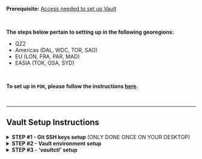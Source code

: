 **Prerequisite:** [Access needed to set up Vault](https://github.ibm.com/gensec/OperatorVault-Wiki/wiki/Access-Needed-for-CSRE-(Vault-Access))

<br>

<b>The steps below pertain to setting up in the following georegions:</b><br>
* QZ2 
* Americas (DAL, WDC, TOR, SAO)
* EU (LON, FRA, PAR, MAD)
* EASIA (TOK, OSA, SYD)

<br>

<b>To set up in `POK`, please follow the instructions [here](https://github.ibm.com/gensec/OperatorVault-Wiki/wiki/POK-Vault-Setup).</b>

<br>

---

## Vault Setup Instructions


<details>
<summary><b>STEP #1 - Git SSH keys setup</b> (ONLY DONE ONCE ON YOUR DESKTOP)</summary>

<i>Create and upload your Git SSH keys, but skip this step if you already have a SSH key configured for use with Git</i>.
<br>

&nbsp;&nbsp;&nbsp;&nbsp;**1. From your local machine, generate a ssh key to use with Git**
```ruby
mkdir ~/.ssh || cd ~/.ssh 
ssh-keygen -t ed25519 -C github -f github
```
&nbsp;&nbsp;&nbsp;&nbsp;**2. Change the permissions**
```ruby
chmod 0600 github*
ls -ltra (verify the permissions)
```
&nbsp;&nbsp;&nbsp;&nbsp;**3. Upload SSH key to Github**  
&nbsp;&nbsp;&nbsp;&nbsp;&nbsp;&nbsp;&nbsp;&nbsp;From the [Github web interface](https://github.ibm.com/), go to ```Settings``` &rarr; ```SSH and GPG Keys``` &rarr; ```New SSH Key``` and paste the contents of <b>github.pub</b> and save it.

</details>




<details>
<summary><b>STEP #2 - Vault environment setup</b></summary>

<i><b>#README#</b><br>
You will run the entirety of 'STEP #2' and 'STEP #3' <u>four times</u> in order to set up Vault in the following georegions: QZ2, Americas, EU, and Easia. You may use the DAL-QZ2 setup example below as a guide when setting up all four georegions; however, click the "To set up other georegions" drop-down button for  clarity on setting up the other georegions. Please note that you must change the "USERNAME" field to your Softlayer Active Directory username accordingly. </i>

<br>

<b>1. <u>From your LOCAL MACHINE</u>:</b><br>
To set up QZ2:<br>
`tsh -l USERNAME --proxy=us-south.pylon.softlayer.local scp ~/.ssh/github* shellngqztwodal1201.softlayer.local:.ssh/`

<details>
<summary><i>To set up other georegions:</i></summary>

For full information on all bastion hosts, see [here](https://github.ibm.com/gensec/OperatorVault-Wiki/wiki/Setup-SSH-to-Access-Vault-Nodes). 

```
* AMERICAS
tsh -l USERNAME --proxy=ca-tor.pylon.softlayer.local scp ~/.ssh/github* shellngtor0401.softlayer.local:.ssh/

* EU
tsh -l USERNAME --proxy=eu-gb.pylon.softlayer.local scp ~/.ssh/github* shellnglon0401.softlayer.local:.ssh/

* EASIA
tsh -l USERNAME --proxy=jp-tok.pylon.softlayer.local scp ~/.ssh/github* shellngtok0401.softlayer.local:.ssh/
```

</details>


<br>


<b>2. <u>Login to the bastion</u>:</b><br>
To set up QZ2:<br>
`tsh -l USERNAME --proxy=us-south.pylon.softlayer.local ssh USERNAME@shellngqztwodal1201.softlayer.local`

<details>
<summary><i>To set up other georegions:</i></summary>

For full information on all bastion hosts, see [here](https://github.ibm.com/gensec/OperatorVault-Wiki/wiki/Setup-SSH-to-Access-Vault-Nodes). 

```
* AMERICAS 
tsh -l USERNAME --proxy=ca-tor.pylon.softlayer.local ssh USERNAME@shellngtor0401.softlayer.local

* EU
tsh -l USERNAME --proxy=eu-gb.pylon.softlayer.local ssh USERNAME@shellnglon0401.softlayer.local

* EASIA
tsh -l USERNAME --proxy=jp-tok.pylon.softlayer.local ssh USERNAME@shellngtok0401.softlayer.local
```

</details>



<br>


<b>3. <u>Log in to desired SSH node you want to set up Vault in and create a new directory <i>.ssh</i></u>:</b><br>
To set up QZ2:<br>
`ssh 10.200.95.45`<br>
`mkdir ~/.ssh`<br>
Exit the node.

<details>
<summary><i>To set up other georegions:</i></summary>

Note: Refer to the [Source of Truth SSH IPs](https://github.ibm.com/gensec/operatorvault/tree/master/docs/ssh/ibm.config.d) for all Vault endpoints.<br>

```
* AMERICAS 
# First, ssh into tor01-vault1
ssh 10.202.111.14 
mkdir ~/.ssh
# tor01 node has no vault connectivity, so we need to set up Vault in the dal10-qz1 node.

Second, ssh into dal10-vault: 
ssh 10.200.95.17
mkdir ~/.ssh
# Exit the node TWICE
# Must return to the TOR bastion


* EU
# lon04-vault
ssh 10.201.47.15
mkdir ~/.ssh
# Exit the node


* EASIA
# tok02-vault1
ssh 10.201.175.14
mkdir ~/.ssh
# Exit the node

```

</details>

<br>

<b>4.<u>From the BASTION to the desired Vault node</u>:</b> <br>
To set up QZ2:<br>
`scp ~/.ssh/github* 10.200.95.45:.ssh/`


<details>
<summary><i>To set up other georegions:</i></summary>

```
* AMERICAS 
# First, secure copy the github keys from TOR04 bastion into tor01 node:
scp ~/.ssh/github* 10.202.111.14:.ssh/

# Second, from TOR04 bastion, ssh into tor01 node: 
ssh 10.202.111.14 
# You should see your transferred github keys in your /home directory

# Lastly, secure copy the github keys from tor01 node into dal10 node: 
scp ~/.ssh/github* 10.200.95.17:.ssh/


* EU
scp ~/.ssh/github* 10.201.47.15:.ssh/


* EASIA
scp ~/.ssh/github* 10.201.175.14:.ssh/

```
</details>

<br>











<b>5. <u>Login to the Vault node</u>:</b><br>
To set up QZ2:<br>
`ssh 10.200.95.45`

<details>
<summary><i>To set up other georegions:</i></summary>

```
* AMERICAS 
ssh 10.200.95.17

* EU
ssh 10.201.47.15

* EASIA
ssh 10.201.175.14

```
</details>

<br>


<b>_** NOTE **_ </b>
> Steps 6 and 7 below should be ran in each georegion node.<br>
> See ssh IPs used in the above steps for reference.

<br>

<b>6. <u>Add the SSH key to the ssh-agent so the following <i>git clone</i> commands succeed</u>:</b> <br>
```
cd ~/.ssh
eval $(ssh-agent) 
ssh-add ~/.ssh/github  
cd
```
<br>

<b>7. <u>Create a file in your home directory and copy/paste the following text there and execute the script:</u></b> <br>
```
vi vault_setup.sh
chmod +x vault_setup.sh
./vault_setup.sh &
```


```
REPO_DIR="${HOME}/go/src/github.ibm.com"
REPOS='gensec/operatorvault gensec/platform-inventory gensec/operatorvault-wiki.wiki cloudlab/platform-inventory'

mkdir "${HOME}/logs" > /dev/null 2>&1

if [[ ! -d "${REPO_DIR}" ]]; then
	echo "Creating ~/go/src/github.ibm.com ..."
	mkdir -p "${REPO_DIR}" > /dev/null 2>&1
fi

pushd "${REPO_DIR}" > /dev/null 2>&1
	for repo in ${REPOS}; do
		dir_name="$( echo $repo | cut -d'/' -f1 )"
		repo_name="$( echo $repo | cut -d'/' -f2 )"

		if [[ ! -d "${dir_name}" ]]; then
			mkdir "${dir_name}" > /dev/null 2>&1
		fi

		echo "Cloning ${repo} ..."
		pushd "${dir_name}" > /dev/null 2>&1
			git clone --quiet git@github.ibm.com:${repo}
		popd > /dev/null 2>&1

	done

popd > /dev/null 2>&1

cd > /dev/null 2>&1
ln -s "${REPO_DIR}/gensec/operatorvault/bin"
ln -s "${REPO_DIR}/gensec/operatorvault"
ln -s "${REPO_DIR}/gensec/platform-inventory"
```
> The actual source for the above [script](https://raw.github.ibm.com/gensec/operatorvault/master/docs/ssh/setup_user.sh?token=GHSAT0AAAAAAACAZL6FJMJF4N3VYDS7SSEMZQMIZEQ)

##### ### If you get an error message like below, see instructions [here](https://github.ibm.com/gensec/OperatorVault-Wiki/wiki/Requesting-OperatorVault-repo-access) in steps 5 and 6 to request access to the "operatorvault.git" repo</i><br>

```
username@dal1-qz2-sr3-rk095-s15:~/go/src/github.ibm.com/gensec$ git clone git@github.ibm.com:gensec/operatorvault.git 
Cloning into 'operatorvault'... 
ERROR: Repository not found.
fatal: Could not read from remote repository.
Please make sure you have the correct access rights and the repository exists.
```





<br>


###### ### If you have issues running git pull and you have to run these commands manually to add your github keys everytime you try to `git pull` your two repos like below,
```
 eval $(ssh-agent -s)
ssh-add ~/.ssh/github
```
<br>

Add this code block to the `~/.bashrc` in each vault node for each georegion (Americas, EASIA, EU,  POK, QZ2). This will make it so every time you start a new session it adds your keys:
```
if [ -z "$SSH_AUTH_SOCK" ]; then
   eval $(ssh-agent -s)
   ssh-add ~/.ssh/github
fi
```

<br>



</details>




<details>
<summary><b>STEP #3 - <i>'vaultctl'</i> setup</summary>

<b>Note:</b><br>
<i>The steps below should be ran in each georegion node.</i><br>
<i>See ssh IPs used in the above steps for reference.</i>


1. <u>Create your 'vaultctl' directory:</u>:<br>
`mkdir ~/.vaultctl; cd ~/.vaultctl` 


1. <u>Copy and paste the file below into your "config.yaml":</u>:<br>
`vi ~/.vaultctl/config.yaml`

<details>
<summary>config.yaml</summary>

```
apiVersion: v1
kind: Config
contexts:
- name: sao-prod
  context:
    args:
      env: prod
      region: sao
      vaultcluster: sao-prod
    cluster: americas
    cmd: {}
    inventories: []
    namespace: nextgen
    session:
    user: americas
- name: wdc-prod
  context:
    args:
      env: prod
      region: wdc
      vaultcluster: wdc-prod
    cluster: americas
    cmd: {}
    inventories: []
    namespace: root
    session:
    user: americas
- name: tor-prod
  context:
    args:
      env: prod
      region: tor
      vaultcluster: tor-prod
    cluster: americas
    cmd: {}
    inventories: []
    namespace: root
    session:
    user: americas
- name: dal-prod
  context:
    args:
      env: prod
      region: dal
      vaultcluster: dal-prod
    cluster: americas
    cmd: {}
    inventories: []
    namespace: root
    session:
    user: americas
- name: lon-prod
  context:
    args:
      env: prod
      region: lon
      vaultcluster: lon-prod
    cluster: eu
    cmd: {}
    inventories: []
    namespace: root
    session:
    user: eu
- name: fra-prod
  context:
    args:
      env: prod
      region: fra
      vaultcluster: fra-prod
    cluster: eu
    cmd: {}
    inventories: []
    namespace: root
    session:
    user: eu
- name: par-prod
  context:
    args:
      env: prod
      region: par
      vaultcluster: par-prod
    cluster: eu
    cmd: {}
    inventories: []
    namespace: root
    session:
    user: eu
- name: tok-prod
  context:
    args:
      env: prod
      region: tok
      vaultcluster: tok-prod
    cluster: easia
    cmd: {}
    inventories: []
    namespace: root
    session:
    user: easia
- name: osa-prod
  context:
    args:
      env: prod
      region: osa
      vaultcluster: osa-prod
    cluster: easia
    cmd: {}
    inventories: []
    namespace: root
    session:
    user: easia
- name: syd-prod
  context:
    args:
      env: prod
      region: syd
      vaultcluster: syd-prod
    cluster: easia
    cmd: {}
    inventories: []
    namespace: root
    session:
    user: easia
- name: pok-dev
  context:
    args:
      env: dev
      region: pok
      vaultcluster: pok1-qz1
    cluster: pok-dev
    cmd: {}
    inventories: []
    namespace: root
    session:
    user: pok
- name: qz2-dev
  context:
    args:
      env: dev
      region: dal
      vaultcluster: qz2-dev
    cluster: qz2-dev
    cmd: {}
    inventories: []
    namespace: root
    session:
    user: qz2
- name: local-ent
  context:
    args:
      dc: us-south-1
      env: dev
      region: pok
      vaultcluster: local-ent
    cluster: local
    cmd: {}
    inventories:
    - ~/go/src/github.ibm.com/gensec/operatorvault/secops/v1/
    - ~/go/src/github.ibm.com/gensec/platform-inventory/secops/*
    namespace: nextgen
    session:
    user: localuser
clusters:
- name: local-ent
  cluster:
    certificate-authority: ""
    insecure-skip-tls-verify: true
    server: http://127.0.0.1:8200
- name: eu
  cluster:
    certificate-authority: ""
    server: https://127.0.0.1:8200
- name: pok-dev
  cluster:
    certificate-authority: ""
    server: https://9.114.87.48:8200
- name: qz2-dev
  cluster:
    certificate-authority: ""
    server: https://127.0.0.1:8200
- name: easia
  cluster:
    certificate-authority: ""
    server: https://127.0.0.1:8200
- name: americas
  cluster:
    certificate-authority: ""
    server: https://127.0.0.1:8200
current-context: ""
onePassword: null
users:
- name: americas
  user:
    client-certificate: ~/.vaultctl/americas/
    client-key: ~/.vaultctl/americas/
    username: ""
    password: ""
    roleID: ""
    secretID: ""
    ignore-namespace-on-auth: true
- name: eu
  user:
    client-certificate: ~/.vaultctl/eu/
    client-key: ~/.vaultctl/eu/
    username: ""
    password: ""
    roleID: ""
    secretID: ""
    ignore-namespace-on-auth: false
- name: pok
  user:
    client-certificate: ~/.vaultctl/pok/
    client-key: ~/.vaultctl/pok/
    username: ""
    password: ""
    roleID: ""
    secretID: ""
    ignore-namespace-on-auth: false
- name: qz2
  user:
    client-certificate: ~/.vaultctl/qz2/
    client-key: ~/.vaultctl/qz2/
    username: ""
    password: ""
    roleID: ""
    secretID: ""
    ignore-namespace-on-auth: true
- name: easia
  user:
    client-certificate: ~/.vaultctl/easia/
    client-key: ~/.vaultctl/easia/
    username: ""
    password: ""
    roleID: ""
    secretID: ""
    ignore-namespace-on-auth: false
- name: localuser
  user:
    client-certificate: ""
    client-key: ""
    username: ""
    password: ""
    roleID: ""
    secretID: ""
    ignore-namespace-on-auth: true
inventories:
- ~/go/src/github.ibm.com/gensec/platform-inventory/secops/*
- ~/go/src/github.ibm.com/gensec/operatorvault/secops/v1
```
</details>

<br>

<b>*** NOTE ***</b> <br>
<i><b>For EU ONLY -> copy and paste this "config.yaml":</b></i>


<details>
<summary>config.yaml</summary>

```
apiVersion: v1
kind: Config
contexts:
- name: sao-prod
  context:
    args:
      env: prod
      region: sao
      vaultcluster: sao-prod
    cluster: americas
    cmd: {}
    inventories: []
    namespace: nextgen
    session:
    user: americas
- name: wdc-prod
  context:
    args:
      env: prod
      region: wdc
      vaultcluster: wdc-prod
    cluster: americas
    cmd: {}
    inventories: []
    namespace: root
    session:
    user: americas
- name: tor-prod
  context:
    args:
      env: prod
      region: tor
      vaultcluster: tor-prod
    cluster: americas
    cmd: {}
    inventories: []
    namespace: root
    session:
    user: americas
- name: dal-prod
  context:
    args:
      env: prod
      region: dal
      vaultcluster: dal-prod
    cluster: americas
    cmd: {}
    inventories: []
    namespace: root
    session:
    user: americas
- name: lon-prod
  context:
    args:
      env: prod
      region: lon
      vaultcluster: lon-prod
    cluster: eu
    cmd: {}
    inventories: []
    namespace: root
    session:
    user: eu
- name: fra-prod
  context:
    args:
      env: prod
      region: fra
      vaultcluster: fra-prod
    cluster: eu
    cmd: {}
    inventories: []
    namespace: root
    session:
    user: eu
- name: par-prod
  context:
    args:
      env: prod
      region: par
      vaultcluster: par-prod
    cluster: eu
    cmd: {}
    inventories: []
    namespace: root
    session:
    user: eu
- name: mad-prod
  context:
    args:
      env: prod
      region: mad
      vaultcluster: mad-prod
    cluster: eu
    cmd: {}
    inventories: []
    namespace: root
    session:
    user: eu
- name: tok-prod
  context:
    args:
      env: prod
      region: tok
      vaultcluster: tok-prod
    cluster: easia
    cmd: {}
    inventories: []
    namespace: root
    session:
    user: easia
- name: osa-prod
  context:
    args:
      env: prod
      region: osa
      vaultcluster: osa-prod
    cluster: easia
    cmd: {}
    inventories: []
    namespace: root
    session:
    user: easia
- name: syd-prod
  context:
    args:
      env: prod
      region: syd
      vaultcluster: syd-prod
    cluster: easia
    cmd: {}
    inventories: []
    namespace: root
    session:
    user: easia
- name: pok-dev
  context:
    args:
      env: dev
      region: pok
      vaultcluster: pok1-qz1
    cluster: pok-dev
    cmd: {}
    inventories: []
    namespace: root
    session:
    user: pok
- name: qz2-dev
  context:
    args:
      env: dev
      region: dal
      vaultcluster: qz2-dev
    cluster: qz2-dev
    cmd: {}
    inventories: []
    namespace: root
    session:
    user: qz2
- name: local-ent
  context:
    args:
      dc: us-south-1
      env: dev
      region: pok
      vaultcluster: local-ent
    cluster: local
    cmd: {}
    inventories:
    - ~/go/src/github.ibm.com/gensec/operatorvault/secops/v1/
    - ~/go/src/github.ibm.com/gensec/platform-inventory/secops/*
    namespace: nextgen
    session:
    user: localuser
clusters:
- name: local-ent
  cluster:
    certificate-authority: ""
    insecure-skip-tls-verify: true
    server: http://127.0.0.1:8200
- name: eu
  cluster:
    certificate-authority: ""
    server: https://127.0.0.1:8200
- name: pok-dev
  cluster:
    certificate-authority: ""
    server: https://9.114.87.48:8200
- name: qz2-dev
  cluster:
    certificate-authority: ""
    server: https://127.0.0.1:8200
- name: easia
  cluster:
    certificate-authority: ""
    server: https://127.0.0.1:8200
- name: americas
  cluster:
    certificate-authority: ""
    server: https://127.0.0.1:8200
current-context: ""
onePassword: null
users:
- name: americas
  user:
    client-certificate: ~/.vaultctl/americas/
    client-key: ~/.vaultctl/americas/
    username: ""
    password: ""
    roleID: ""
    secretID: ""
    ignore-namespace-on-auth: true
- name: eu
  user:
    client-certificate: ~/.vaultctl/eu/
    client-key: ~/.vaultctl/eu/
    username: ""
    password: ""
    roleID: ""
    secretID: ""
    ignore-namespace-on-auth: false
- name: pok
  user:
    client-certificate: ~/.vaultctl/pok/
    client-key: ~/.vaultctl/pok/
    username: ""
    password: ""
    roleID: ""
    secretID: ""
    ignore-namespace-on-auth: false
- name: qz2
  user:
    client-certificate: ~/.vaultctl/qz2/
    client-key: ~/.vaultctl/qz2/
    username: ""
    password: ""
    roleID: ""
    secretID: ""
    ignore-namespace-on-auth: true
- name: easia
  user:
    client-certificate: ~/.vaultctl/easia/
    client-key: ~/.vaultctl/easia/
    username: ""
    password: ""
    roleID: ""
    secretID: ""
    ignore-namespace-on-auth: false
- name: localuser
  user:
    client-certificate: ""
    client-key: ""
    username: ""
    password: ""
    roleID: ""
    secretID: ""
    ignore-namespace-on-auth: true
inventories:
- ~/go/src/github.ibm.com/gensec/platform-inventory/secops/*
- ~/go/src/github.ibm.com/gensec/operatorvault/secops/v1
```
</details>


<br>





While you have your "config.yaml" file open, **look for the section "user" in the region you are currently setting up vault in** (i.e. "- name: qz2" vs. "- name: americas" etc.), and add in your `USERNAME.crt` and `USERNAME.key`. You will do this for all regions (QZ2, Americas, EU, and Easia):<br>

<details>
<summary>See example below:</summary>

```
- name: qz2
  user:
    client-certificate: ~/.vaultctl/qz2/USERNAME.crt
    client-key: ~/.vaultctl/qz2/USERNAME.key
    username: ""
    password: ""
    roleID: ""
    secretID: ""
    ignore-namespace-on-auth: true
```
</details>



Save the "config.yaml" file and quit:<br>
Click `ESC` + enter `:wq!`

<br>

4. <u>Submit a Jira SCM ticket to request for vault access</u>:<br>
[Example SCM-8690](https://jiracloud.swg.usma.ibm.com:8443/browse/SCM-8690)


5. <u>Once you receive your vault credentials, add your certificate and key into your <b>/.vaultctl/<region></b> directory</u>:<br>

```
cd ~/.vaultctl
mkdir <region>
cd <region>
vi USERNAME.crt
vi USERNAME.key
```

<details>
<summary>Reference for 'region' field above</summary>

```
REGIONS:
* qz2
* pok
* americas
* eu
* easia
```
</details>


<br>

6. <u>Test time!</u><br>

Test #1:<br>
`vaultctl` <br>
<i>(You should see options for running 'vaultctl' if successful.)</i>

Test #2:<br>
`vaultctl get secret genctl-demo-password -r <region> -e <env> -c <context> -n nextgen` <br>
<i>(Adjust the -r, -e, -c fields accordingly to region. See [Fields to Use for SCMs and CRs](https://github.ibm.com/gensec/OperatorVault-Wiki/wiki/Fields-to-Use-for-SCMs-and-CRs) for reference.)</i>



**!! NOTE !!**
> If you encounter an error that <i>vaultctl</i> doesn't exist, try the following and test again:<br>
`vi ~/.bashrc`<br>
`export PATH=/home/USERNAME/bin:$PATH`<br>
`source ~/.bashrc`



 
---
&nbsp;

Related Material<br>
[VaultCTL Setup Guide](https://pages.github.ibm.com/iaas/s2-issue/workstreams/vault/vaultctl_setup_guide.html)